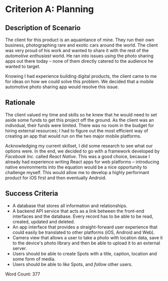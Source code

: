 # Criterion A: Planning

## Description of Scenario

The client for this product is an aquaintance of mine. They run their own business, photographing rare and exotic cars around the world. The client was very proud of his work and wanted to share it with the rest of the *automotive enthusiast* world.
He ran into issues using the photo sharing apps out there today – none of them directly catered to the audience he wanted to target.

Knowing I had experience building digital products, the client came to me for ideas on how we could solve this problem. We decided that a mobile automotive photo sharing app would resolve this issue.

## Rationale

The client valued my time and skills so he knew that he would need to set aside some funds to get this project off the ground.
As the client was an individual, their funds were limited. There was no room in the budget for hiring external resources; I had to figure out the most efficient way of creating an app that would run on the two major mobile platforms.

Acknowledging my current skillset, I did some research to see what our options were.
In the end, we decided to go with a framework developed by *Facebook Inc.* called *React Native*. This was a good choice, because I already had experience writing React apps for web platforms – introducing native environments into the equation would be a nice opportunity to challenge myself.
This would allow me to develop a highly performant product for iOS first and then eventually Android.

## Success Criteria

- A database that stores all information and relationships.
- A backend API service that acts as a link between the front-end interfaces and the database. Every record has to be able to be read, created, updated and deleted.
- An app interface that provides a straight-forward user experience that could easily be translated to other platforms (iOS, Android and Web).
- Camera view that allows a user to take a photo with location data, save it to the device's photo library and then be able to upload it to an external server.
- Users should be able to create Spots with a title, caption, location and some form of media.
- Users should be able to *like* Spots, and *follow* other users.

Word Count: 377